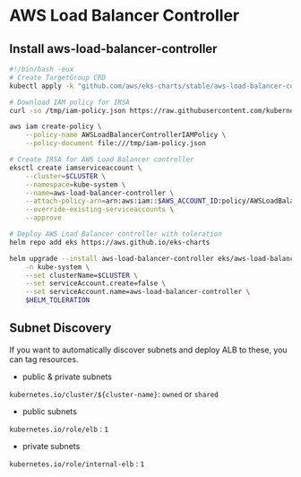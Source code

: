 # AWS Load Balancer Controller

## Install aws-load-balancer-controller

```bash
#!/bin/bash -eux
# Create TargetGroup CRD
kubectl apply -k "github.com/aws/eks-charts/stable/aws-load-balancer-controller//crds?ref=master" &

# Download IAM policy for IRSA
curl -so /tmp/iam-policy.json https://raw.githubusercontent.com/kubernetes-sigs/aws-load-balancer-controller/v2.5.1/docs/install/iam_policy.json

aws iam create-policy \
    --policy-name AWSLoadBalancerControllerIAMPolicy \
    --policy-document file:///tmp/iam-policy.json

# Create IRSA for AWS Load Balancer controller
eksctl create iamserviceaccount \
    --cluster=$CLUSTER \
    --namespace=kube-system \
    --name=aws-load-balancer-controller \
    --attach-policy-arn=arn:aws:iam::$AWS_ACCOUNT_ID:policy/AWSLoadBalancerControllerIAMPolicy \
    --override-existing-serviceaccounts \
    --approve

# Deploy AWS Load Balancer controller with toleration 
helm repo add eks https://aws.github.io/eks-charts

helm upgrade --install aws-load-balancer-controller eks/aws-load-balancer-controller \
    -n kube-system \
    --set clusterName=$CLUSTER \
    --set serviceAccount.create=false \
    --set serviceAccount.name=aws-load-balancer-controller \
    $HELM_TOLERATION
```

## Subnet Discovery

If you want to automatically discover subnets and deploy ALB to these, you can tag resources.

- public & private subnets

`kubernetes.io/cluster/${cluster-name}`: `owned` or `shared`

- public subnets

`kubernetes.io/role/elb` : `1`

- private subnets

`kubernetes.io/role/internal-elb` : `1`